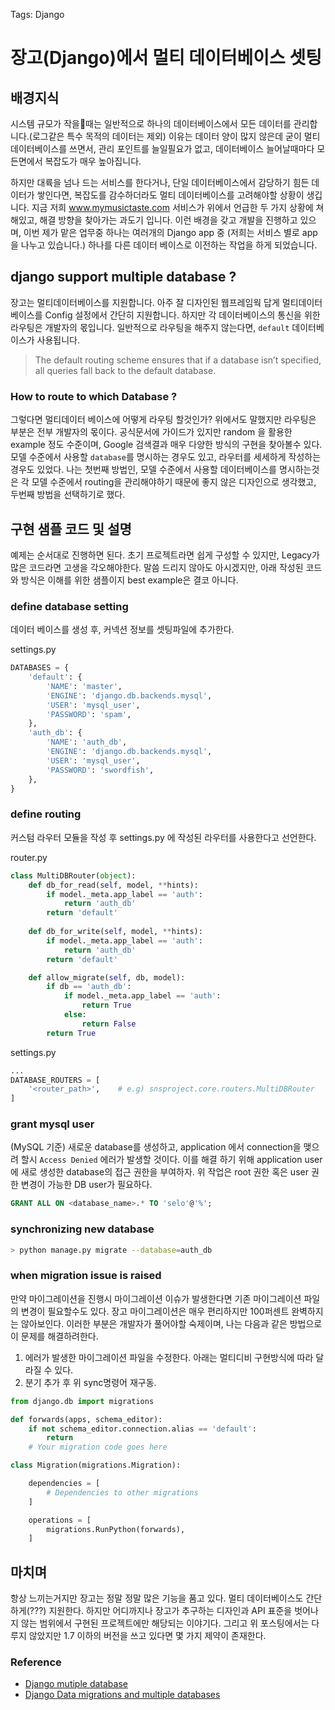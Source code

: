 Tags: Django


# 장고(Django)에서 멀티 데이터베이스 셋팅

## 배경지식
시스템 규모가 작을때는 일반적으로 하나의 데이터베이스에서 모든 데이터를 관리합니다.(로그같은 특수 목적의 데이터는 제외) 이유는 데이터 양이 많지 않은데 굳이 멀티 데이터베이스를 쓰면서, 관리 포인트를 늘일필요가 없고, 데이터베이스 늘어날때마다 모든면에서 복잡도가 매우 높아집니다.

 하지만 대륙을 넘나 드는 서비스를 한다거나, 단일 데이터베이스에서 감당하기 힘든 데이터가 쌓인다면, 복잡도를 감수하더라도 멀티 데이터베이스를 고려해야할 상황이 생깁니다. 지금 저희 www.mymusictaste.com 서비스가 위에서 언급한 두 가지 상황에 쳐해있고, 해결 방향을 찾아가는 과도기 입니다. 이런 배경을 갖고 개발을 진행하고 있으며, 이번 제가 맡은 업무중 하나는 여러개의 Django app 중 (저희는 서비스 별로 app을 나누고 있습니다.) 하나를 다른 데이터 베이스로 이전하는 작업을 하게 되었습니다.

## django support multiple database ?
 장고는 멀티데이터베이스를 지원합니다.  아주 잘 디자인된 웹프레임웍 답게 멀티데이터 베이스를 Config 설정에서 간단히 지원합니다. 하지만 각 데이터베이스의 통신을 위한 라우팅은 개발자의 몫입니다. 일반적으로 라우팅을 해주지 않는다면,  `default` 데이터베이스가 사용됩니다.
 > The default routing scheme ensures that if a database isn’t specified, all queries fall back to the default database.

### How to route to which Database ?
그렇다면 멀티데이터 베이스에 어떻게 라우팅 할것인가? 위에서도 말했지만 라우팅은 부분은 전부 개발자의 몫이다. 공식문서에 가이드가 있지만 random 을 활용한 example 정도 수준이며,  Google 검색결과 매우 다양한 방식의 구현을 찾아볼수 있다. 모델 수준에서 사용할 `database`를 명시하는 경우도 있고,  라우터를 세세하게 작성하는 경우도 있었다. 나는 첫번째 방법인, 모델 수준에서 사용할 데이터베이스를 명시하는것은 각 모델 수준에서 routing을 관리해야하기 때문에 좋지 않은 디자인으로 생각했고, 두번째 방법을 선택하기로 했다.



## 구현 샘플 코드 및 설명
예제는 순서대로 진행하면 된다. 초기 프로젝트라면 쉽게 구성할 수 있지만, Legacy가 많은 코드라면 고생을 각오해야한다.
말씀 드리지 않아도 아시겠지만, 아래 작성된 코드와 방식은 이해를 위한 샘플이지 best example은 결코 아니다.

### define database setting
데이터 베이스를 생성 후, 커넥션 정보를 셋팅파일에 추가한다.

settings.py

```python
DATABASES = {
    'default': {
        'NAME': 'master',
        'ENGINE': 'django.db.backends.mysql',
        'USER': 'mysql_user',
        'PASSWORD': 'spam',
    },
    'auth_db': {
        'NAME': 'auth_db',
        'ENGINE': 'django.db.backends.mysql',
        'USER': 'mysql_user',
        'PASSWORD': 'swordfish',
    },
}
```

### define routing
커스텀 라우터 모듈을 작성 후 settings.py 에 작성된 라우터를 사용한다고 선언한다.

router.py

```python
class MultiDBRouter(object):
	def db_for_read(self, model, **hints):
		if model._meta.app_label == 'auth':
			return 'auth_db'
		return 'default'
		
	def db_for_write(self, model, **hints):
		if model._meta.app_label == 'auth':
			return 'auth_db'
		return 'default'

    def allow_migrate(self, db, model):
	    if db == 'auth_db':
	        if model._meta.app_label == 'auth':
	            return True
	        else:
	            return False
	    return True
```


settings.py

```python
...
DATABASE_ROUTERS = [
    '<router_path>',    # e.g) snsproject.core.routers.MultiDBRouter
]
```

### grant mysql user
(MySQL 기준) 새로운 database를 생성하고, application 에서 connection을 맺으려 할시 `Access Denied` 에러가 발생할 것이다. 이를 해결 하기 위해 application user에 새로 생성한 database의 접근 권한을 부여하자. 위 작업은 root 권한 혹은 user 권한 변경이 가능한 DB user가 필요하다.

```sql
GRANT ALL ON <database_name>.* TO 'selo'@'%';
```

### synchronizing new database
```bash
> python manage.py migrate --database=auth_db
```

### when migration issue is raised
만약 마이그레이션을 진행시 마이그레이션 이슈가 발생한다면 기존 마이그레이션 파일의 변경이 필요할수도 있다. 장고 마이그레이션은 매우 편리하지만 100퍼센트 완벽하지는 않아보인다. 이러한 부분은 개발자가 풀어야할 숙제이며, 나는 다음과 같은 방법으로 이 문제를 해결하려한다.

1. 에러가 발생한 마이그레이션 파일을 수정한다. 아래는 멀티디비 구현방식에 따라 달라질 수 있다.
2. 분기 추가 후 위 sync명령어 재구동.

```python
from django.db import migrations

def forwards(apps, schema_editor):
    if not schema_editor.connection.alias == 'default':
        return
    # Your migration code goes here

class Migration(migrations.Migration):

    dependencies = [
        # Dependencies to other migrations
    ]

    operations = [
        migrations.RunPython(forwards),
    ]
```

## 마치며
항상 느끼는거지만 장고는 정말 정말 많은 기능을 품고 있다. 멀티 데이터베이스도 간단하게(???) 지원한다. 하지만 어디까지나 장고가 추구하는 디자인과 API 표준을 벗어나지 않는 범위에서 구현된 프로젝트에만 해당되는 이야기다. 그리고 위 포스팅에서는 다루지 않았지만 1.7 이하의 버전을 쓰고 있다면 몇 가지 제약이 존재한다.


### Reference
* [Django mutiple database](https://docs.djangoproject.com/en/1.7/topics/db/multi-db/)
* [Django Data migrations and multiple databases](
https://docs.djangoproject.com/en/1.9/howto/writing-migrations/#data-migrations-and-multiple-databases)
